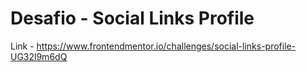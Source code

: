 # Desafio - Social Links Profile

Link - https://www.frontendmentor.io/challenges/social-links-profile-UG32l9m6dQ